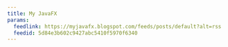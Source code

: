 ```yaml
---
title: My JavaFX
params:
  feedlink: https://myjavafx.blogspot.com/feeds/posts/default?alt=rss
  feedid: 5d84e3b602c9427abc5410f5970f6340
---
```

